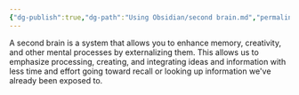 ```yaml
---
{"dg-publish":true,"dg-path":"Using Obsidian/second brain.md","permalink":"/using-obsidian/second-brain/","title":"second brain","noteIcon":"","created":"2023-07-05","updated":"2023-07-09T10:36:19.981-04:00"}
---
```


A second brain is a system that allows you to enhance memory, creativity, and other mental processes by externalizing them.
This allows us to emphasize processing, creating, and integrating ideas and information with less time and effort going toward recall or looking up information we've already been exposed to. 

